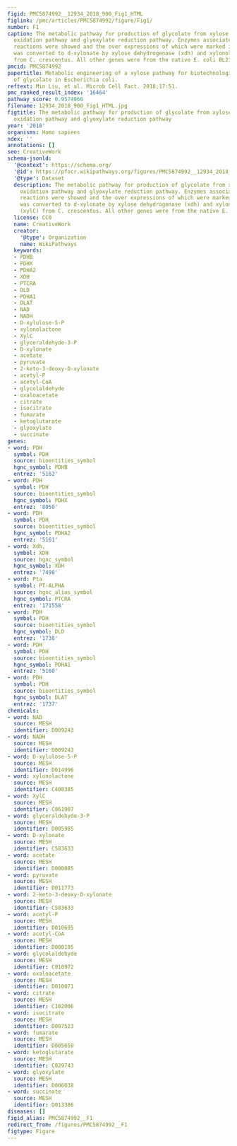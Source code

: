```yaml
---
figid: PMC5874992__12934_2018_900_Fig1_HTML
figlink: /pmc/articles/PMC5874992/figure/Fig1/
number: F1
caption: The metabolic pathway for production of glycolate from xylose in glycolaldehyde
  oxidation pathway and glyoxylate reduction pathway. Enzymes associated with the
  reactions were showed and the over expressions of which were marked in bold. d-xylose
  was converted to d-xylonate by xylose dehydrogenase (xdh) and xylonolactonase (xylC)
  from C. crescentus. All other genes were from the native E. coli BL21(DE3)
pmcid: PMC5874992
papertitle: Metabolic engineering of a xylose pathway for biotechnological production
  of glycolate in Escherichia coli.
reftext: Min Liu, et al. Microb Cell Fact. 2018;17:51.
pmc_ranked_result_index: '16464'
pathway_score: 0.9574966
filename: 12934_2018_900_Fig1_HTML.jpg
figtitle: The metabolic pathway for production of glycolate from xylose in glycolaldehyde
  oxidation pathway and glyoxylate reduction pathway
year: '2018'
organisms: Homo sapiens
ndex: ''
annotations: []
seo: CreativeWork
schema-jsonld:
  '@context': https://schema.org/
  '@id': https://pfocr.wikipathways.org/figures/PMC5874992__12934_2018_900_Fig1_HTML.html
  '@type': Dataset
  description: The metabolic pathway for production of glycolate from xylose in glycolaldehyde
    oxidation pathway and glyoxylate reduction pathway. Enzymes associated with the
    reactions were showed and the over expressions of which were marked in bold. d-xylose
    was converted to d-xylonate by xylose dehydrogenase (xdh) and xylonolactonase
    (xylC) from C. crescentus. All other genes were from the native E. coli BL21(DE3)
  license: CC0
  name: CreativeWork
  creator:
    '@type': Organization
    name: WikiPathways
  keywords:
  - PDHB
  - PDHX
  - PDHA2
  - XDH
  - PTCRA
  - DLD
  - PDHA1
  - DLAT
  - NAD
  - NADH
  - D-xylulose-5-P
  - xylonolactone
  - XylC
  - glyceraldehyde-3-P
  - D-xylonate
  - acetate
  - pyruvate
  - 2-keto-3-deoxy-D-xylonate
  - acetyl-P
  - acetyl-CoA
  - glycolaldehyde
  - oxaloacetate
  - citrate
  - isocitrate
  - fumarate
  - ketoglutarate
  - glyoxylate
  - succinate
genes:
- word: PDH
  symbol: PDH
  source: bioentities_symbol
  hgnc_symbol: PDHB
  entrez: '5162'
- word: PDH
  symbol: PDH
  source: bioentities_symbol
  hgnc_symbol: PDHX
  entrez: '8050'
- word: PDH
  symbol: PDH
  source: bioentities_symbol
  hgnc_symbol: PDHA2
  entrez: '5161'
- word: Xdh,
  symbol: XDH
  source: hgnc_symbol
  hgnc_symbol: XDH
  entrez: '7498'
- word: Pta
  symbol: PT-ALPHA
  source: hgnc_alias_symbol
  hgnc_symbol: PTCRA
  entrez: '171558'
- word: PDH
  symbol: PDH
  source: bioentities_symbol
  hgnc_symbol: DLD
  entrez: '1738'
- word: PDH
  symbol: PDH
  source: bioentities_symbol
  hgnc_symbol: PDHA1
  entrez: '5160'
- word: PDH
  symbol: PDH
  source: bioentities_symbol
  hgnc_symbol: DLAT
  entrez: '1737'
chemicals:
- word: NAD
  source: MESH
  identifier: D009243
- word: NADH
  source: MESH
  identifier: D009243
- word: D-xylulose-5-P
  source: MESH
  identifier: D014996
- word: xylonolactone
  source: MESH
  identifier: C408385
- word: XylC
  source: MESH
  identifier: C061907
- word: glyceraldehyde-3-P
  source: MESH
  identifier: D005985
- word: D-xylonate
  source: MESH
  identifier: C583633
- word: acetate
  source: MESH
  identifier: D000085
- word: pyruvate
  source: MESH
  identifier: D011773
- word: 2-keto-3-deoxy-D-xylonate
  source: MESH
  identifier: C583633
- word: acetyl-P
  source: MESH
  identifier: D010695
- word: acetyl-CoA
  source: MESH
  identifier: D000105
- word: glycolaldehyde
  source: MESH
  identifier: C010972
- word: oxaloacetate
  source: MESH
  identifier: D010071
- word: citrate
  source: MESH
  identifier: C102006
- word: isocitrate
  source: MESH
  identifier: D007523
- word: fumarate
  source: MESH
  identifier: D005650
- word: ketoglutarate
  source: MESH
  identifier: C029743
- word: glyoxylate
  source: MESH
  identifier: D006038
- word: succinate
  source: MESH
  identifier: D013386
diseases: []
figid_alias: PMC5874992__F1
redirect_from: /figures/PMC5874992__F1
figtype: Figure
---
```

